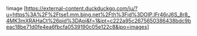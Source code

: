 !image [https://external-content.duckduckgo.com/iu/?u=https%3A%2F%2Ftse1.mm.bing.net%2Fth%3Fid%3DOIP.lFr46rJ6S_8r8_4MK3mXRAHaCt%26pid%3DApi&f=1&ipt=c222a95c2675650386438bdc9beac18be71d0fe4ea6fbcfa0539190c05e122c8&ipo=images]
